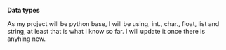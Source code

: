 **Data types** <br>

As my project will be python base, I will be using, int., char., float, list and string, at least that is what I know so far. I will update it once there is anyhing new. 

